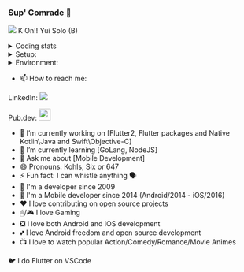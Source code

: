 ### Sup' Comrade 👋

[![](https://img.youtube.com/vi/qJ3x0JOkFhk/0.jpg)](https://www.youtube.com/watch?v=qJ3x0JOkFhk)
K On!! Yui Solo (B)

<details> <summary> Coding stats </summary>
        <table> 
                <img src="https://github-readme-stats.vercel.app/api/top-langs/?username=KohlsAdrian&hide=html&layout=compact&&bg_color=30,e96443,904e95&title_color=fff&text_color=fff" width="400px">
        </table>
</details>

<details> <summary> Setup: </summary>

        MacBook Pro 2020: 
                (1TB/16GB) - Core i5 - Latest Stable OS

        iPhone 6s:
                (16GB/2GB) - Latest Stable OS

        iPad Pro 2021: 
                120Hz - (128GB/8GB) - M1 - Latest Stable OS

        Samsung 32":
                60Hz - HDMI - (1920x1080)
        
        ASUS 24":
                144hz - HDMI - (1920x1080)
        
        Mouse:
                HyperX - PULSEFIRE DART
        
        Keyboard:
                Apple Magic Keyboard 2 (Phisycal: Spanish Layout/Digital: U.S. International - PC)
        
        Headphones:     
                SONY - WH 1000XM4
        
</details>

<details> <summary> Environment: </summary>
        
       VSCode: 
                Latest Stable
                
       XCode:
                (Swift/Objective-C) Latest Stable
                
       Android Studio:
                Latest Stable,
                Kotlin Latest Stable
                
       Flutter: 
                Latest Stable, 
                Latest Master, 
                terminal: flutter, flutter_master
                
       Dart: 
                Latest Stable
                
       Homebrew:
                Latest Stable
                
       Cocoapods: 
                Latest Stable
        
</details>

- 📫 How to reach me: 

LinkedIn: <a href="http://linkedin.com/in/adriankohls/"><img src="https://github.com/paulrobertlloyd/socialmediaicons/blob/main/linkedin-24x24.png"></img></a> 

Pub.dev: <a href="https://pub.dev/publishers/adriankohls.app/packages"><img src="https://avatars.githubusercontent.com/u/1609975?s=200&v=4" width="24"></img></a> 

 
- 🔭 I’m currently working on [Flutter2, Flutter packages and Native Kotlin\Java and Swift\Objective-C]
- 🌱 I’m currently learning [GoLang, NodeJS]
- 💬 Ask me about [Mobile Development]
- 😄 Pronouns: Kohls, Six or 647
- ⚡ Fun fact: I can whistle anything 🗣
- 🤖 I'm a developer since 2009
- 📲 I'm a Mobile developer since 2014 (Android/2014 - iOS/2016)
- ❤️ I love contributing on open source projects
- 🖱/🎮 I love Gaming
- ❎ I love both Android and iOS development
- 💕 I love Android freedom and open source development
- 📺 I love to watch popular Action/Comedy/Romance/Movie Animes

🐦 I do Flutter on VSCode
